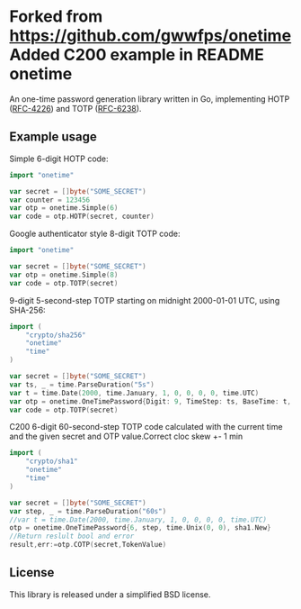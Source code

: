 Forked from https://github.com/gwwfps/onetime
Added C200 example in README
onetime
=======

An one-time password generation library written in Go, implementing 
HOTP ([RFC-4226](http://tools.ietf.org/html/rfc4226)) and 
TOTP ([RFC-6238](http://tools.ietf.org/html/rfc6238)).

Example usage 
-------------

Simple 6-digit HOTP code:
```go
import "onetime"

var secret = []byte("SOME_SECRET")
var counter = 123456
var otp = onetime.Simple(6) 
var code = otp.HOTP(secret, counter)
```

Google authenticator style 8-digit TOTP code:
```go
import "onetime"

var secret = []byte("SOME_SECRET")
var otp = onetime.Simple(8) 
var code = otp.TOTP(secret)
```

9-digit 5-second-step TOTP starting on midnight 2000-01-01 UTC, using SHA-256:
```go
import (
    "crypto/sha256"
    "onetime"
    "time"
)

var secret = []byte("SOME_SECRET")
var ts, _ = time.ParseDuration("5s")
var t = time.Date(2000, time.January, 1, 0, 0, 0, 0, time.UTC)
var otp = onetime.OneTimePassword{Digit: 9, TimeStep: ts, BaseTime: t, Hash: sha256.New} 
var code = otp.TOTP(secret)
```

C200 6-digit 60-second-step  TOTP code calculated with the current time 
and the given secret and OTP value.Correct cloc skew +- 1 min
```go
import (
    "crypto/sha1"
    "onetime"
    "time"
)

var secret = []byte("SOME_SECRET")
var step, _ = time.ParseDuration("60s")
//var t = time.Date(2000, time.January, 1, 0, 0, 0, 0, time.UTC)
otp = onetime.OneTimePassword{6, step, time.Unix(0, 0), sha1.New}
//Return reslult bool and error 
result,err:=otp.COTP(secret,TokenValue)

```


License
-------
This library is released under a simplified BSD license.
